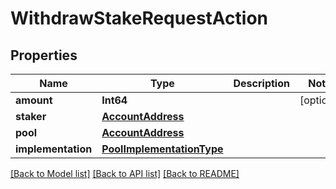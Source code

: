# WithdrawStakeRequestAction

## Properties
Name | Type | Description | Notes
------------ | ------------- | ------------- | -------------
**amount** | **Int64** |  | [optional] 
**staker** | [**AccountAddress**](AccountAddress.md) |  | 
**pool** | [**AccountAddress**](AccountAddress.md) |  | 
**implementation** | [**PoolImplementationType**](PoolImplementationType.md) |  | 

[[Back to Model list]](../README.md#documentation-for-models) [[Back to API list]](../README.md#documentation-for-api-endpoints) [[Back to README]](../README.md)


